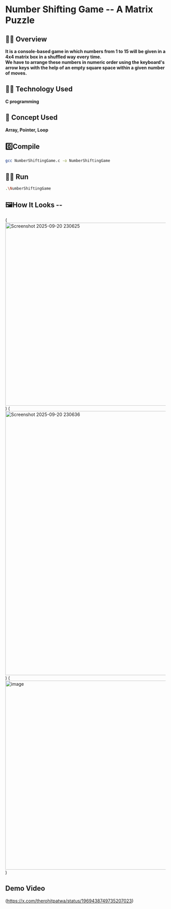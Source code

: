 # Number Shifting Game -- A Matrix Puzzle

## 🧑‍💻 Overview
**It is a console-based game in which numbers from 1 to 15 will be given in a 4x4 matrix box in a shuffled way every time.**  
**We have to arrange these numbers in numeric order using the keyboard's arrow keys with the help of an empty square space within a given number of moves.**

## 🧑‍💻 Technology Used
**C programming**

## 📓 Concept Used
**Array, Pointer, Loop**

## 0️⃣Compile
```sh
gcc NumberShiftingGame.c -o NumberShiftingGame
```

## 🏃‍➡️ Run
```sh
.\NumberShiftingGame
```

## 🖼️How It Looks --
(<img width="1097" height="573" alt="Screenshot 2025-09-20 230625" src="https://github.com/user-attachments/assets/75828720-bf60-4551-bcf0-630d79ab212a" />
)
(<img width="1602" height="827" alt="Screenshot 2025-09-20 230636" src="https://github.com/user-attachments/assets/171b1e02-da42-454e-99bc-915bc7a2c3aa" />
)
(<img width="1065" height="592" alt="image" src="https://github.com/user-attachments/assets/34e9e67d-810e-48d7-aa4d-ecb0d75de41e" />
)



## Demo Video
(https://x.com/therohitpatwa/status/1969438749735207023)





